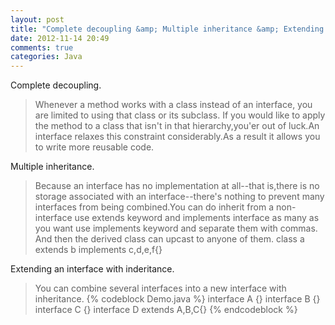 ```yaml
---
layout: post
title: "Complete decoupling &amp; Multiple inheritance &amp; Extending interface"
date: 2012-11-14 20:49
comments: true
categories: Java
---
```

Complete decoupling.
>Whenever a method works with a class instead of an interface, you are limited to using that class or its subclass. If you would like to apply the method to a class that isn't in that hierarchy,you'er out of luck.An interface relaxes this constraint considerably.As a result it allows you to write more reusable code.

Multiple inheritance.
>Because an interface has no implementation at all--that is,there is no storage associated with an interface--there's nothing to prevent many interfaces from being combined.You can do inherit from a non-interface use extends keyword and implements interface as many as you want use implements keyword and separate them with commas. And then the derived class can upcast to anyone of them.
    class a extends b implements c,d,e,f{}

Extending an interface with inderitance.
>You can combine several interfaces into a new interface with inheritance.
    {% codeblock Demo.java %}
        interface A {}
        interface B {}
        interface C {}
        interface D extends A,B,C{}
    {% endcodeblock %}

